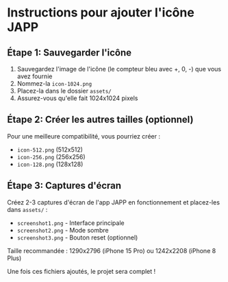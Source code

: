 # Instructions pour ajouter l'icône JAPP

## Étape 1: Sauvegarder l'icône
1. Sauvegardez l'image de l'icône (le compteur bleu avec +, 0, -) que vous avez fournie
2. Nommez-la `icon-1024.png` 
3. Placez-la dans le dossier `assets/`
4. Assurez-vous qu'elle fait 1024x1024 pixels

## Étape 2: Créer les autres tailles (optionnel)
Pour une meilleure compatibilité, vous pourriez créer :
- `icon-512.png` (512x512)  
- `icon-256.png` (256x256)
- `icon-128.png` (128x128)

## Étape 3: Captures d'écran
Créez 2-3 captures d'écran de l'app JAPP en fonctionnement et placez-les dans `assets/` :
- `screenshot1.png` - Interface principale
- `screenshot2.png` - Mode sombre
- `screenshot3.png` - Bouton reset (optionnel)

Taille recommandée : 1290x2796 (iPhone 15 Pro) ou 1242x2208 (iPhone 8 Plus)

Une fois ces fichiers ajoutés, le projet sera complet !